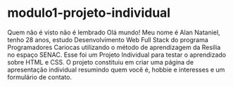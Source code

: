 # modulo1-projeto-individual
Quem não é visto não é lembrado
Olá mundo! Meu nome é Alan Nataniel, tenho 28 anos, estudo Desenvolvimento Web Full Stack do programa Programadores Cariocas utilizando o método de aprendizagem da Resilia no espaço SENAC.
Esse foi um Projeto Individual para testar o aprendizado sobre HTML e CSS.
O projeto constituiu em criar uma página de apresentação individual resumindo quem você é, hobbie e interesses e um formulário de contato.
